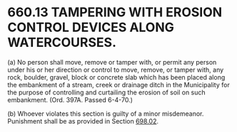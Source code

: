 660.13 TAMPERING WITH EROSION CONTROL DEVICES ALONG WATERCOURSES.
=================================================================

​(a) No person shall move, remove or tamper with, or permit any person
under his or her direction or control to move, remove, or tamper with,
any rock, boulder, gravel, block or concrete slab which has been placed
along the embankment of a stream, creek or drainage ditch in the
Municipality for the purpose of controlling and curtailing the erosion
of soil on such embankment. (Ord. 397A. Passed 6-4-70.)

​(b) Whoever violates this section is guilty of a minor misdemeanor.
Punishment shall be as provided in Section [698.02](38e2f631.html).
